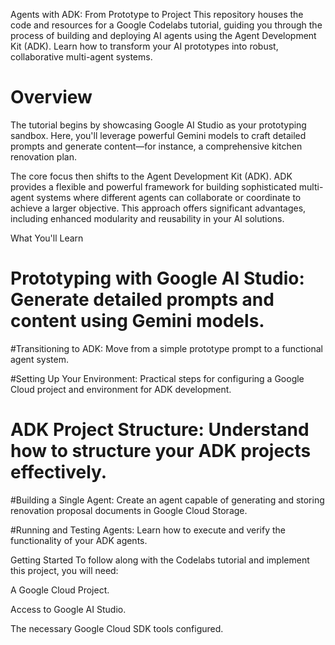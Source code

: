 Agents with ADK: From Prototype to Project
This repository houses the code and resources for a Google Codelabs tutorial, guiding you through the process of building and deploying AI agents using the Agent Development Kit (ADK). Learn how to transform your AI prototypes into robust, collaborative multi-agent systems.

# Overview
The tutorial begins by showcasing Google AI Studio as your prototyping sandbox. Here, you'll leverage powerful Gemini models to craft detailed prompts and generate content—for instance, a comprehensive kitchen renovation plan.

The core focus then shifts to the Agent Development Kit (ADK). ADK provides a flexible and powerful framework for building sophisticated multi-agent systems where different agents can collaborate or coordinate to achieve a larger objective. This approach offers significant advantages, including enhanced modularity and reusability in your AI solutions.

What You'll Learn
# Prototyping with Google AI Studio: Generate detailed prompts and content using Gemini models.

#Transitioning to ADK: Move from a simple prototype prompt to a functional agent system.

#Setting Up Your Environment: Practical steps for configuring a Google Cloud project and environment for ADK development.

# ADK Project Structure: Understand how to structure your ADK projects effectively.

#Building a Single Agent: Create an agent capable of generating and storing renovation proposal documents in Google Cloud Storage.

#Running and Testing Agents: Learn how to execute and verify the functionality of your ADK agents.

Getting Started
To follow along with the Codelabs tutorial and implement this project, you will need:

A Google Cloud Project.

Access to Google AI Studio.

The necessary Google Cloud SDK tools configured.
